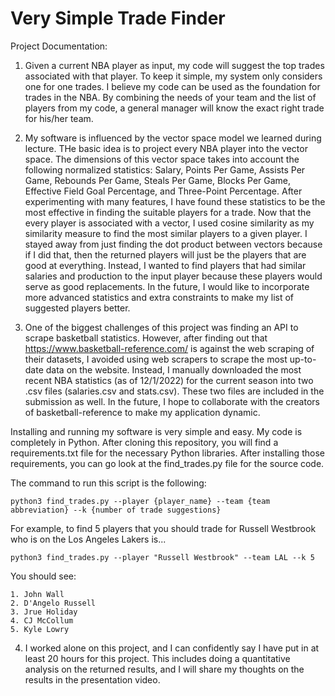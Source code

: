 # Very Simple Trade Finder

Project Documentation:

1. Given a current NBA player as input, my code will suggest the top trades associated with that player. To keep it simple, my system only considers one for one trades. I believe my code can be used as the foundation for trades in the NBA. By combining the needs of your team and the list of players from my code, a general manager will know the exact right trade for his/her team. 

2. My software is influenced by the vector space model we learned during lecture. THe basic idea is to project every NBA player into the vector space. The dimensions of this vector space takes into account the following normalized statistics: Salary, Points Per Game, Assists Per Game, Rebounds Per Game, Steals Per Game, Blocks Per Game, Effective Field Goal Percentage, and Three-Point Percentage. After experimenting with many features, I have found these statistics to be the most effective in finding the suitable players for a trade. Now that the every player is associated with a vector, I used cosine similarity as my similarity measure to find the most similar players to a given player. I stayed away from just finding the dot product between vectors because if I did that, then the returned players will just be the players that are good at everything. Instead, I wanted to find players that had similar salaries and production to the input player because these players would serve as good replacements. In the future, I would like to incorporate more advanced statistics and extra constraints to make my list of suggested players better. 

3. One of the biggest challenges of this project was finding an API to scrape basketball statistics. However, after finding out that https://www.basketball-reference.com/ is against the web scraping of their datasets, I avoided using web scrapers to scrape the most up-to-date data on the website. Instead, I manually downloaded the most recent NBA statistics (as of 12/1/2022) for the current season into two .csv files (salaries.csv and stats.csv). These two files are included in the submission as well. In the future, I hope to collaborate with the creators of basketball-reference to make my application dynamic. 

Installing and running my software is very simple and easy. My code is completely in Python. After cloning this repository, you will find a requirements.txt file for the necessary Python libraries. After installing those requirements, you can go look at the find_trades.py file for the source code. 

The command to run this script is the following: 

```python3 find_trades.py --player {player_name} --team {team abbreviation} --k {number of trade suggestions}```

For example, to find 5 players that you should trade for Russell Westbrook who is on the Los Angeles Lakers is...

```python3 find_trades.py --player "Russell Westbrook" --team LAL --k 5```

You should see:

    1. John Wall
    2. D'Angelo Russell
    3. Jrue Holiday
    4. CJ McCollum
    5. Kyle Lowry

4. I worked alone on this project, and I can confidently say I have put in at least 20 hours for this project. This includes doing a quantitative analysis on the returned results, and I will share my thoughts on the results in the presentation video. 